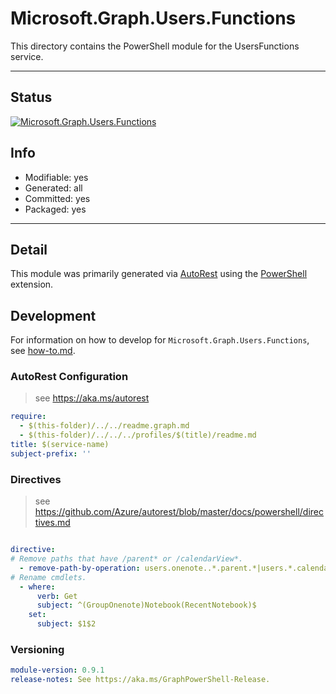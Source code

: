 <!-- region Generated -->
# Microsoft.Graph.Users.Functions
This directory contains the PowerShell module for the UsersFunctions service.

---
## Status
[![Microsoft.Graph.Users.Functions](https://img.shields.io/powershellgallery/v/Microsoft.Graph.Users.Functions.svg?style=flat-square&label=Microsoft.Graph.Users.Functions "Microsoft.Graph.Users.Functions")](https://www.powershellgallery.com/packages/Microsoft.Graph.Users.Functions/)

## Info
- Modifiable: yes
- Generated: all
- Committed: yes
- Packaged: yes

---
## Detail
This module was primarily generated via [AutoRest](https://github.com/Azure/autorest) using the [PowerShell](https://github.com/Azure/autorest.powershell) extension.

## Development
For information on how to develop for `Microsoft.Graph.Users.Functions`, see [how-to.md](how-to.md).
<!-- endregion -->

### AutoRest Configuration

> see https://aka.ms/autorest

``` yaml
require:
  - $(this-folder)/../../readme.graph.md
  - $(this-folder)/../../../profiles/$(title)/readme.md
title: $(service-name)
subject-prefix: ''

```

### Directives

> see https://github.com/Azure/autorest/blob/master/docs/powershell/directives.md

``` yaml

directive:
# Remove paths that have /parent* or /calendarView*.
  - remove-path-by-operation: users.onenote..*.parent.*|users.*.calendarView.*|.*.notebooks.section.*|.*.sectionGroups.section.*|.*.sections.pages.*
# Rename cmdlets.
  - where:
      verb: Get
      subject: ^(GroupOnenote)Notebook(RecentNotebook)$
    set:
      subject: $1$2
```
### Versioning

``` yaml
module-version: 0.9.1
release-notes: See https://aka.ms/GraphPowerShell-Release.
```
